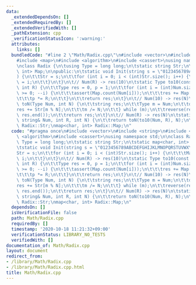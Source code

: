 ```yaml
---
data:
  _extendedDependsOn: []
  _extendedRequiredBy: []
  _extendedVerifiedWith: []
  _pathExtension: cpp
  _verificationStatusIcon: ':warning:'
  attributes:
    links: []
  bundledCode: "#line 2 \"Math/Radix.cpp\"\n#include <vector>\n#include <string>\n\
    #include <map>\n#include <algorithm>\n#include <cassert>\nusing namespace std;\n\
    \nclass Radix {\n\tusing Type = long long;\n\tstatic string Str;\n\tstatic map<char,\
    \ int> Map;\n\npublic:\n\tstatic void Init(string s = \"0123456789ABCDEFGHIJKLMNOPQRSTUVWXYZ\"\
    ) {\n\t\tStr = s;\n\t\tfor (int i = 0; i < (int)Str.size(); i++) {\n\t\t\tMap[Str[i]]\
    \ = i;\n\t\t}\n\t}\n\t// Num(R) -> res(10)\n\tstatic Type to10(const string& Num,\
    \ int R) {\n\t\tType res = 0, p = 1;\n\t\tfor (int i = (int)Num.size() - 1; i\
    \ >= 0; --i) {\n\t\t\tassert(Map.count(Num[i]));\n\t\t\tres += Map[Num[i]] * p;\n\
    \t\t\tp *= R;\n\t\t}\n\t\treturn res;\n\t}\n\t// Num(10) -> res(N)\n\tstatic string\
    \ toN(Type Num, int N) {\n\t\tstring res;\n\t\tType m = Num;\n\t\tdo {\n\t\t\t\
    res += Str[m % N];\n\t\t\tm /= N;\n\t\t} while (m);\n\t\treverse(res.begin(),\
    \ res.end());\n\t\treturn res;\n\t}\n\t// Num(R) -> res(N)\n\tstatic string toN(const\
    \ string& Num, int R, int N) {\n\t\treturn toN(to10(Num, R), N);\n\t}\n};\nstring\
    \ Radix::Str;\nmap<char, int> Radix::Map;\n"
  code: "#pragma once\n#include <vector>\n#include <string>\n#include <map>\n#include\
    \ <algorithm>\n#include <cassert>\nusing namespace std;\n\nclass Radix {\n\tusing\
    \ Type = long long;\n\tstatic string Str;\n\tstatic map<char, int> Map;\n\npublic:\n\
    \tstatic void Init(string s = \"0123456789ABCDEFGHIJKLMNOPQRSTUVWXYZ\") {\n\t\t\
    Str = s;\n\t\tfor (int i = 0; i < (int)Str.size(); i++) {\n\t\t\tMap[Str[i]] =\
    \ i;\n\t\t}\n\t}\n\t// Num(R) -> res(10)\n\tstatic Type to10(const string& Num,\
    \ int R) {\n\t\tType res = 0, p = 1;\n\t\tfor (int i = (int)Num.size() - 1; i\
    \ >= 0; --i) {\n\t\t\tassert(Map.count(Num[i]));\n\t\t\tres += Map[Num[i]] * p;\n\
    \t\t\tp *= R;\n\t\t}\n\t\treturn res;\n\t}\n\t// Num(10) -> res(N)\n\tstatic string\
    \ toN(Type Num, int N) {\n\t\tstring res;\n\t\tType m = Num;\n\t\tdo {\n\t\t\t\
    res += Str[m % N];\n\t\t\tm /= N;\n\t\t} while (m);\n\t\treverse(res.begin(),\
    \ res.end());\n\t\treturn res;\n\t}\n\t// Num(R) -> res(N)\n\tstatic string toN(const\
    \ string& Num, int R, int N) {\n\t\treturn toN(to10(Num, R), N);\n\t}\n};\nstring\
    \ Radix::Str;\nmap<char, int> Radix::Map;\n"
  dependsOn: []
  isVerificationFile: false
  path: Math/Radix.cpp
  requiredBy: []
  timestamp: '2020-10-18 11:21:32+09:00'
  verificationStatus: LIBRARY_NO_TESTS
  verifiedWith: []
documentation_of: Math/Radix.cpp
layout: document
redirect_from:
- /library/Math/Radix.cpp
- /library/Math/Radix.cpp.html
title: Math/Radix.cpp
---
```

